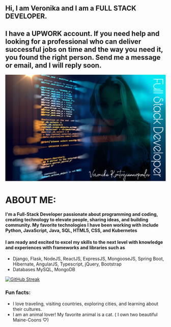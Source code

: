 ## Hi, I am Veronika and I am a FULL STACK DEVELOPER. 
## I have a UPWORK account. If you need help and looking for a professional who can deliver successful jobs on time and the way you need it, you found the right person. Send me a message or email, and I will reply soon.
![](github.jpeg)

# ABOUT ME: 



#### I'm a Full-Stack Developer passionate about programming and coding, creating technology to elevate people, sharing ideas, and building community.  My favorite technologies I have been working with include Python, JavaScript, Java, SQL, HTML5, CSS, and Kubernetes
#### I am ready and excited to excel my skills to the next level with knowledge and experiences with frameworks and libraries such as  
- Django, Flask, NodeJS, ReactJS, ExpressJS, MongooseJS, Spring Boot, Hibernate, AngularJS, Typescript, jQuery, Bootstrap
- Databases MySQL, MongoDB

[![GitHub Streak](https://github-readme-streak-stats.herokuapp.com?user=veronikakontos&theme=blue-green)](https://git.io/streak-stats)


### Fun facts:


- I love traveling, visiting countries, exploring cities, and learning about their cultures.
- I am an animal lover! My favorite animal is a cat. ( I own two  beautiful Maine-Coons ♡)

<!--
**veronikakontos/veronikakontos** is a ✨ _special_ ✨  `README.md` (this file) appears on your GitHub profile.


### I'm a full-stack Developer who is truly passionate about making open-source accessible, creating technology to elevate people, sharing ideas, and building community. My favorite technologies/languages I have been working with include ReactJS, MySql, Flask, MongoDB, and Spring... I am ready and excited to excel my skills to the next level with knowledge and experience with HTML5, CSS, Python, Java, MERN (mongo, express, react, node.js), and more libraries and frameworks such as STS, MongoDB, Mongoose, Bootstrap, JSP, DOM, AWS, Oracle SQL, Postman.



  
